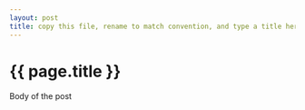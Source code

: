 ```yaml
---
layout: post
title: copy this file, rename to match convention, and type a title here
---
```


{{ page.title }}
================

Body of the post
